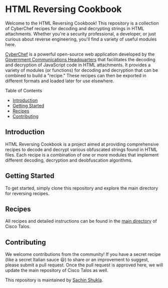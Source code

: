# HTML Reversing Cookbook

Welcome to the HTML Reversing Cookbook! This repository is a collection of CyberChef recipes for decoding and decrypting strings in HTML attachments. Whether you're a security professional, a developer, or just curious about reverse engineering, you'll find a variety of useful modules here.

[CyberChef](https://gchq.github.io/CyberChef/) is a powerful open-source web application developed by the [Government Communications Headquarters](https://www.gchq.gov.uk/) that facilitates the decoding and decryption of JavaScript code in HTML attachments. It provides a variety of modules (or functions) for decoding and decryption that can be combined to build a "recipe." These recipes can then be exported in different formats and loaded later for use elsewhere.

Table of Contents
- [Introduction](#introduction)
- [Getting Started](#getstarted)
- [Recipes](#recipes)
- [Contributing](#contributing)


## Introduction <a name="introduction"></a>
HTML Reversing Cookbook is a project aimed at providing comprehensive recipes to decode and decrypt various obfuscated strings found in HTML files. Each recipe is a combination of one or more modules that implement different decoding, decryption and deobfuscation algorithms.

## Getting Started <a name="getstarted"></a>
To get started, simply clone this repository and explore the main directory for reversing recipes.

## Recipes <a name="recipes"></a>
All recipes and detailed instructions can be found in the [main directory](https://github.com/Cisco-Talos/HTML_Reversing_Cookbook) of Cisco Talos.

## Contributing <a name="contributing"></a>
We welcome contributions from the community! If you have a secret recipe (like a secret Italian sauce :smiley:) to share or an improvement to suggest, please submit a pull request. Once the pull request is approved here, we will update the main repository of Cisco Talos as well.

This repository is maintained by [Sachin Shukla](https://github.com/sachin28).
